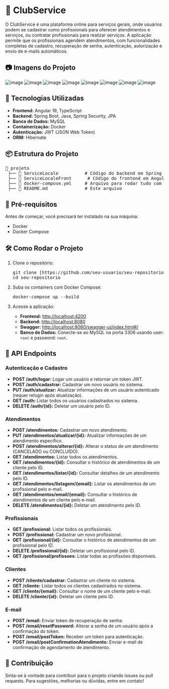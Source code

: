 <h1>📌 ClubService</h1>

<p>O ClubService é uma plataforma online para serviços gerais, onde usuários podem se cadastrar como profissionais para oferecer atendimentos e serviços, ou contratar profissionais para realizar serviços. A aplicação permite que os profissionais agendem atendimentos, com funcionalidades completas de cadastro, recuperação de senha, autenticação, autorização e envio de e-mails automáticos.</p>

<h2>📷 Imagens do Projeto</h2>

![image](https://github.com/user-attachments/assets/45e796a0-094a-4fa7-880c-bc51b531a9b1)
![image](https://github.com/user-attachments/assets/0a13d158-a5af-4f20-bb3e-8973c61ff85b)
![image](https://github.com/user-attachments/assets/b8774cb5-581e-40db-9b7e-fd6fbaecb7e0)
![image](https://github.com/user-attachments/assets/ac2a2e61-1e5d-4dd1-8c1a-60c5bfad34e1)
![image](https://github.com/user-attachments/assets/253796e6-0e8f-4a58-be42-4eaf89bc7ec6)
![image](https://github.com/user-attachments/assets/1d5a1a16-c58f-42e0-9a35-52e70c94100b)
![image](https://github.com/user-attachments/assets/15adbce7-30ed-4317-96d0-6ce1af50259a)
![image](https://github.com/user-attachments/assets/09720af0-f756-42a2-b6f8-e72ad7af9776)


<h2>🚀 Tecnologias Utilizadas</h2>
<ul>
    <li><strong>Frontend:</strong> Angular 19, TypeScript</li>
    <li><strong>Backend:</strong> Spring Boot, Java, Spring Security, JPA</li>
    <li><strong>Banco de Dados:</strong> MySQL</li>
    <li><strong>Containerização:</strong> Docker</li>
    <li><strong>Autenticação:</strong> JWT (JSON Web Token)</li>
    <li><strong>ORM:</strong> Hibernate</li>
</ul>

<h2>📦 Estrutura do Projeto</h2>
<pre>
📂 projeto
 ├── 📂 ServiceLocale          # Código do backend em Spring Boot
 ├── 📂 ServiceLocaleFront      # Código do frontend em Angular
 ├── 📜 docker-compose.yml     # Arquivo para rodar tudo com Docker
 ├── 📜 README.md              # Este arquivo
</pre>

<h2>🔧 Pré-requisitos</h2>
<p>Antes de começar, você precisará ter instalado na sua máquina:</p>
<ul>
    <li>Docker</li>
    <li>Docker Compose</li>
</ul>

<h2>🛠️ Como Rodar o Projeto</h2>
<ol>
    <li>Clone o repositório:</li>
    <pre>git clone [https://github.com/seu-usuario/seu-repositorio.git](https://github.com/K1iing/clubservice.git)
cd seu-repositorio</pre>
    <li>Suba os containers com Docker Compose:</li>
    <pre>docker-compose up --build</pre>
    <li>Acesse a aplicação:</li>
    <ul>
        <li><strong>Frontend:</strong> <a href="http://localhost:4200">http://localhost:4200</a></li>
        <li><strong>Backend:</strong> <a href="http://localhost:8080">http://localhost:8080</a></li>
        <li><strong>Swagger:</strong> <a href="http://localhost:8080/swagger-ui/index.html#/">http://localhost:8080/swagger-ui/index.html#/</a></li>
        <li><strong>Banco de Dados:</strong> Conecte-se ao MySQL na porta 3306 usando user: <code>root</code> e password: <code>root</code>.</li>
    </ul>
</ol>

<h2>📜 API Endpoints</h2>

<h3>Autenticação e Cadastro</h3>
<ul>
    <li><strong>POST /auth/logar:</strong> Logar um usuário e retornar um token JWT.</li>
    <li><strong>POST /auth/cadastrar:</strong> Cadastrar um novo usuário no sistema.</li>
    <li><strong>PUT /auth/atualizar:</strong> Atualizar informações de um usuário autenticado (requer relogin após atualização).</li>
    <li><strong>GET /auth:</strong> Listar todos os usuários cadastrados no sistema.</li>
    <li><strong>DELETE /auth/{id}:</strong> Deletar um usuário pelo ID.</li>
</ul>

<h3>Atendimentos</h3>
<ul>
    <li><strong>POST /atendimentos:</strong> Cadastrar um novo atendimento.</li>
    <li><strong>PUT /atendimentos/atualizar/{id}:</strong> Atualizar informações de um atendimento específico.</li>
    <li><strong>POST /atendimentos/alterar/{id}:</strong> Alterar o status de um atendimento (CANCELADO ou CONCLUÍDO).</li>
    <li><strong>GET /atendimentos:</strong> Listar todos os atendimentos.</li>
    <li><strong>GET /atendimentos/{id}:</strong> Consultar o histórico de atendimentos de um cliente pelo ID.</li>
    <li><strong>GET /atendimentos/listar/{id}:</strong> Consultar detalhes de um atendimento pelo ID.</li>
    <li><strong>GET /atendimentos/listagem/{email}:</strong> Listar os atendimentos de um profissional pelo e-mail.</li>
    <li><strong>GET /atendimentos/email/{email}:</strong> Consultar o histórico de atendimentos de um cliente pelo e-mail.</li>
    <li><strong>DELETE /atendimentos/{id}:</strong> Deletar um atendimento pelo ID.</li>
</ul>

<h3>Profissionais</h3>
<ul>
    <li><strong>GET /profissional:</strong> Listar todos os profissionais.</li>
    <li><strong>POST /profissional:</strong> Cadastrar um novo profissional.</li>
    <li><strong>GET /profissional/{id}:</strong> Consultar o histórico de atendimentos de um profissional pelo ID.</li>
    <li><strong>DELETE /profissional/{id}:</strong> Deletar um profissional pelo ID.</li>
    <li><strong>GET /profissional/profissoes:</strong> Listar todas as profissões disponíveis.</li>
</ul>

<h3>Clientes</h3>
<ul>
    <li><strong>POST /cliente/cadastrar:</strong> Cadastrar um cliente no sistema.</li>
    <li><strong>GET /cliente:</strong> Listar todos os clientes cadastrados no sistema.</li>
    <li><strong>GET /cliente/{email}:</strong> Consultar o nome de um cliente pelo e-mail.</li>
    <li><strong>DELETE /cliente/{id}:</strong> Deletar um cliente pelo ID.</li>
</ul>

<h3>E-mail</h3>
<ul>
    <li><strong>POST /email:</strong> Enviar token de recuperação de senha.</li>
    <li><strong>POST /email/resetPassword:</strong> Alterar a senha de um usuário após a confirmação do token.</li>
    <li><strong>POST /email/postToken:</strong> Receber um token para autenticação.</li>
    <li><strong>POST /email/postConfirmationAtendimento:</strong> Enviar e-mail de confirmação de agendamento de atendimento.</li>
</ul>

<h2>🤝 Contribuição</h2>
<p>Sinta-se à vontade para contribuir para o projeto criando issues ou pull requests. Para sugestões, melhorias ou dúvidas, entre em contato!</p>
